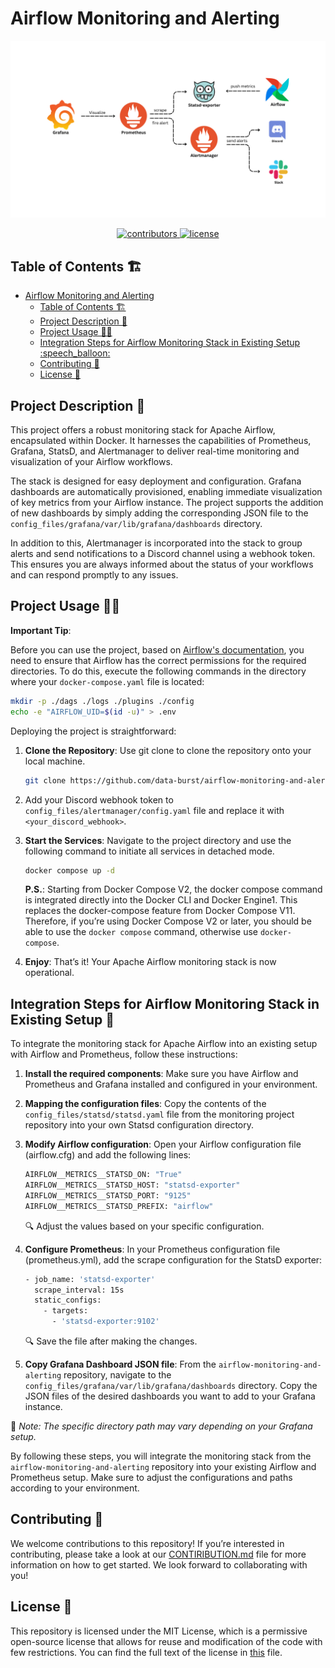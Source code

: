 # Airflow Monitoring and Alerting

<p align=center>
    <img src="./assets/images/diagrams.png" alt="Airflow Monitoring and Alerting"/>
</p>

<p align=center>
    <a href="https://github.com/data-burst/airflow-monitoring-and-alerting/graphs/contributors">
    <img src="https://img.shields.io/github/contributors-anon/data-burst/airflow-monitoring-and-alerting?color=yellow&style=flat-square" alt="contributors">
    </a>
    <a href="https://github.com/data-burst/airflow-monitoring-and-alerting/LICENSE"> 
    <img src="https://img.shields.io/badge/MIT-blue.svg?style=flat-square&label=license" alt="license">
</a>
</p>

## Table of Contents 🏗️

- [Airflow Monitoring and Alerting](#airflow-monitoring-and-alerting)
  - [Table of Contents 🏗️](#table-of-contents-️)
  - [Project Description 🌱](#project-description-)
  - [Project Usage 🧑‍💻](#project-usage-)
  - [Integration Steps for Airflow Monitoring Stack in Existing Setup :speech\_balloon:](#integration-steps-for-airflow-monitoring-stack-in-existing-setup-speech_balloon)
  - [Contributing 👥](#contributing-)
  - [License 📄](#license-)

## Project Description 🌱

This project offers a robust monitoring stack for Apache Airflow, encapsulated within Docker. It harnesses the capabilities of Prometheus, Grafana, StatsD, and Alertmanager to deliver real-time monitoring and visualization of your Airflow workflows.

The stack is designed for easy deployment and configuration. Grafana dashboards are automatically provisioned, enabling immediate visualization of key metrics from your Airflow instance. The project supports the addition of new dashboards by simply adding the corresponding JSON file to the `config_files/grafana/var/lib/grafana/dashboards` directory.

In addition to this, Alertmanager is incorporated into the stack to group alerts and send notifications to a Discord channel using a webhook token. This ensures you are always informed about the status of your workflows and can respond promptly to any issues.

## Project Usage 🧑‍💻

**Important Tip**:

Before you can use the project, based on [Airflow's documentation](https://airflow.apache.org/docs/apache-airflow/stable/howto/docker-compose/index.html#setting-the-right-airflow-user), you need to ensure that Airflow has the correct permissions for the required directories. To do this, execute the following commands in the directory where your `docker-compose.yaml` file is located:

```bash
mkdir -p ./dags ./logs ./plugins ./config
echo -e "AIRFLOW_UID=$(id -u)" > .env
```

Deploying the project is straightforward:

1. **Clone the Repository**: Use git clone  to clone the repository onto your local machine.

    ```bash
    git clone https://github.com/data-burst/airflow-monitoring-and-alerting.git
    ```

2. Add your Discord webhook token to `config_files/alertmanager/config.yaml` file and replace it with `<your_discord_webhook>`.

3. **Start the Services**: Navigate to the project directory and use the following command to initiate all services in detached mode.

   ```bash
   docker compose up -d
   ```

   **P.S.**: Starting from Docker Compose V2, the docker compose command is integrated directly into the Docker CLI and Docker Engine1. This replaces the docker-compose feature from Docker Compose V11. Therefore, if you’re using Docker Compose V2 or later, you should be able to use the `docker compose` command, otherwise use `docker-compose`.

4. **Enjoy**: That’s it! Your Apache Airflow monitoring stack is now operational.

## Integration Steps for Airflow Monitoring Stack in Existing Setup :speech_balloon:

To integrate the monitoring stack for Apache Airflow into an existing setup with Airflow and Prometheus, follow these instructions:

1. **Install the required components**: Make sure you have Airflow and Prometheus and Grafana installed and configured in your environment.

2. **Mapping the configuration files**: Copy the contents of the `config_files/statsd/statsd.yaml` file from the monitoring project repository into your own Statsd configuration directory.

3. **Modify Airflow configuration**: Open your Airflow configuration file (airflow.cfg) and add the following lines:

   ```bash
   AIRFLOW__METRICS__STATSD_ON: "True"
   AIRFLOW__METRICS__STATSD_HOST: "statsd-exporter"
   AIRFLOW__METRICS__STATSD_PORT: "9125"
   AIRFLOW__METRICS__STATSD_PREFIX: "airflow"
   ```
    🔍️ Adjust the values based on your specific configuration.

4. **Configure Prometheus**: In your Prometheus configuration file (prometheus.yml), add the scrape configuration for the StatsD exporter:

    ```bash
    - job_name: 'statsd-exporter'
      scrape_interval: 15s
      static_configs:
        - targets:
          - 'statsd-exporter:9102'
    ```
    🔍️ Save the file after making the changes.

5. **Copy Grafana Dashboard JSON file**: From the `airflow-monitoring-and-alerting` repository, navigate to the `config_files/grafana/var/lib/grafana/dashboards` directory. Copy the JSON files of the desired dashboards you want to add to your Grafana instance.

💬 *Note: The specific directory path may vary depending on your Grafana setup.*

By following these steps, you will integrate the monitoring stack from the `airflow-monitoring-and-alerting` repository into your existing Airflow and Prometheus setup. Make sure to adjust the configurations and paths according to your environment.

## Contributing 👥

We welcome contributions to this repository! If you’re interested in contributing, please take a look at our [CONTIRIBUTION.md](./CONTRIBUTING.md) file for more information on how to get started. We look forward to collaborating with you!

## License 📄

This repository is licensed under the MIT License, which is a permissive open-source license that allows for reuse and modification of the code with few restrictions. You can find the full text of the license in [this](./LICENSE) file.
